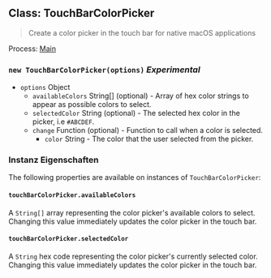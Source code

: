 ## Class: TouchBarColorPicker

> Create a color picker in the touch bar for native macOS applications

Process: [Main](../tutorial/quick-start.md#main-process)

### `new TouchBarColorPicker(options)` *Experimental*

* `options` Object 
  * `availableColors` String[] (optional) - Array of hex color strings to appear as possible colors to select.
  * `selectedColor` String (optional) - The selected hex color in the picker, i.e `#ABCDEF`.
  * `change` Function (optional) - Function to call when a color is selected. 
    * `color` String - The color that the user selected from the picker.

### Instanz Eigenschaften

The following properties are available on instances of `TouchBarColorPicker`:

#### `touchBarColorPicker.availableColors`

A `String[]` array representing the color picker's available colors to select. Changing this value immediately updates the color picker in the touch bar.

#### `touchBarColorPicker.selectedColor`

A `String` hex code representing the color picker's currently selected color. Changing this value immediately updates the color picker in the touch bar.